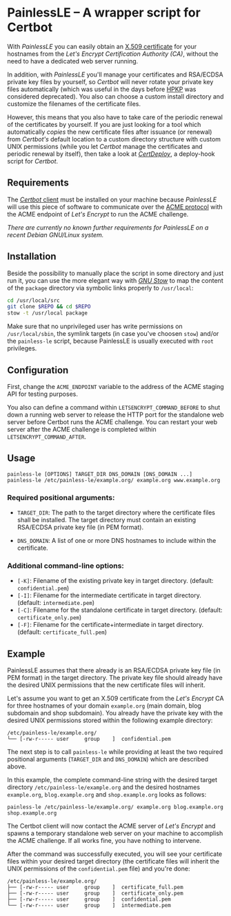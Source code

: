 # PainlessLE – A wrapper script for Certbot
With *PainlessLE* you can easily obtain an [X.509 certificate](https://www.rfc-editor.org/info/rfc5280) for your hostnames from the *Let's Encrypt Certification Authority (CA)*, without the need to have a dedicated web server running.

In addition, with *PainlessLE* you'll manage your certificates and RSA/ECDSA private key files by yourself, so *Certbot* will never rotate your private key files automatically (which was useful in the days before [HPKP](https://www.rfc-editor.org/info/rfc7469) was considered deprecated). You also can choose a custom install directory and customize the filenames of the certificate files.

However, this means that you also have to take care of the periodic renewal of the certificates by yourself. If you are just looking for a tool which automatically *copies* the new certificate files after issuance (or renewal) from *Certbot's* default location to a custom directory structure with custom UNIX permissions (while you let *Certbot* manage the certificates and periodic renewal by itself), then take a look at [*CertDeploy*](https://github.com/Nerdmind/CertDeploy), a deploy-hook script for *Certbot*.

## Requirements
The [*Certbot* client](https://certbot.eff.org/) must be installed on your machine because *PainlessLE* will use this piece of software to communicate over the [ACME protocol](https://www.rfc-editor.org/info/rfc8555) with the ACME endpoint of *Let's Encrypt* to run the ACME challenge.

*There are currently no known further requirements for *PainlessLE* on a recent *Debian GNU/Linux* system.*

## Installation
Beside the possibility to manually place the script in some directory and just run it, you can use the more elegant way with [*GNU Stow*](https://www.gnu.org/software/stow/) to map the content of the `package` directory via symbolic links properly to `/usr/local`:

~~~bash
cd /usr/local/src
git clone $REPO && cd $REPO
stow -t /usr/local package
~~~

Make sure that no unprivileged user has write permissions on `/usr/local/sbin`, the symlink targets (in case you've choosen `stow`) and/or the `painless-le` script, because PainlessLE is usually executed with `root` privileges.

## Configuration
First, change the `ACME_ENDPOINT` variable to the address of the ACME staging API for testing purposes.

You also can define a command within `LETSENCRYPT_COMMAND_BEFORE` to shut down a running web server to release the HTTP port for the standalone web server before Certbot runs the ACME challenge. You can restart your web server after the ACME challenge is completed within `LETSENCRYPT_COMMAND_AFTER`.

## Usage
~~~
painless-le [OPTIONS] TARGET_DIR DNS_DOMAIN [DNS_DOMAIN ...]
painless-le /etc/painless-le/example.org/ example.org www.example.org
~~~

### Required positional arguments:
* `TARGET_DIR`: The path to the target directory where the certificate files shall be installed. The target directory must contain an existing RSA/ECDSA private key file (in PEM format).

* `DNS_DOMAIN`: A list of one or more DNS hostnames to include within the certificate.

### Additional command-line options:
* `[-K]`: Filename of the existing private key in target directory. (default: `confidential.pem`)
* `[-I]`: Filename for the intermediate certificate in target directory. (default: `intermediate.pem`)
* `[-C]`: Filename for the standalone certificate in target directory. (default: `certificate_only.pem`)
* `[-F]`: Filename for the certificate+intermediate in target directory. (default: `certificate_full.pem`)

## Example
PainlessLE assumes that there already is an RSA/ECDSA private key file (in PEM format) in the target directory. The private key file should already have the desired UNIX permissions that the new certificate files will inherit.

Let's assume you want to get an X.509 certificate from the *Let's Encrypt* CA for three hostnames of your domain `example.org` (main domain, blog subdomain and shop subdomain). You already have the private key with the desired UNIX permissions stored within the following example directory:

	/etc/painless-le/example.org/
	└── [-rw-r----- user     group    ]  confidential.pem

The next step is to call `painless-le` while providing at least the two required positional arguments (`TARGET_DIR` and `DNS_DOMAIN`) which are described above.

In this example, the complete command-line string with the desired target directory `/etc/painless-le/example.org` and the desired hostnames `example.org`, `blog.example.org` and `shop.example.org` looks as follows:

	painless-le /etc/painless-le/example.org/ example.org blog.example.org shop.example.org

The Certbot client will now contact the ACME server of *Let's Encrypt* and spawns a temporary standalone web server on your machine to accomplish the ACME challenge. If all works fine, you have nothing to intervene.

After the command was successfully executed, you will see your certificate files within your desired target directory (the certificate files will inherit the UNIX permissions of the `confidential.pem` file) and you're done:

	/etc/painless-le/example.org/
	├── [-rw-r----- user     group    ]  certificate_full.pem
	├── [-rw-r----- user     group    ]  certificate_only.pem
	├── [-rw-r----- user     group    ]  confidential.pem
	└── [-rw-r----- user     group    ]  intermediate.pem
